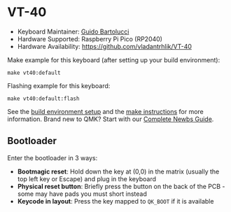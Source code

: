 # VT-40

* Keyboard Maintainer: [Guido Bartolucci](https://github.com/guidoism)
* Hardware Supported: Raspberry Pi Pico (RP2040)
* Hardware Availability: https://github.com/vladantrhlik/VT-40

Make example for this keyboard (after setting up your build environment):

    make vt40:default

Flashing example for this keyboard:

    make vt40:default:flash

See the [build environment setup](https://docs.qmk.fm/#/getting_started_build_tools) and the [make instructions](https://docs.qmk.fm/#/getting_started_make_guide) for more information. Brand new to QMK? Start with our [Complete Newbs Guide](https://docs.qmk.fm/#/newbs).

## Bootloader

Enter the bootloader in 3 ways:

* **Bootmagic reset**: Hold down the key at (0,0) in the matrix (usually the top left key or Escape) and plug in the keyboard
* **Physical reset button**: Briefly press the button on the back of the PCB - some may have pads you must short instead
* **Keycode in layout**: Press the key mapped to `QK_BOOT` if it is available

